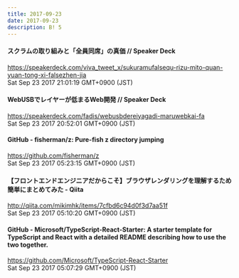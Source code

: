 ```yaml
---
title: 2017-09-23
date: 2017-09-23
description: B! 5
---
```


#### スクラムの取り組みと「全員同席」の真価 // Speaker Deck
https://speakerdeck.com/viva_tweet_x/sukuramufalsequ-rizu-mito-quan-yuan-tong-xi-falsezhen-jia<br>
Sat Sep 23 2017 21:01:19 GMT+0900 (JST)<br>


#### WebUSBでレイヤーが低まるWeb開発 // Speaker Deck
https://speakerdeck.com/fadis/webusbdereiyagadi-maruwebkai-fa<br>
Sat Sep 23 2017 20:52:01 GMT+0900 (JST)<br>


#### GitHub - fisherman/z: Pure-fish z directory jumping
https://github.com/fisherman/z<br>
Sat Sep 23 2017 05:23:15 GMT+0900 (JST)<br>


#### 【フロントエンドエンジニアだからこそ】ブラウザレンダリングを理解するため簡単にまとめてみた - Qiita
http://qiita.com/mikimhk/items/7cfbd6c94d0f3d7aa51f<br>
Sat Sep 23 2017 05:10:20 GMT+0900 (JST)<br>


#### GitHub - Microsoft/TypeScript-React-Starter: A starter template for TypeScript and React with a detailed README describing how to use the two together.
https://github.com/Microsoft/TypeScript-React-Starter<br>
Sat Sep 23 2017 05:07:29 GMT+0900 (JST)<br>


